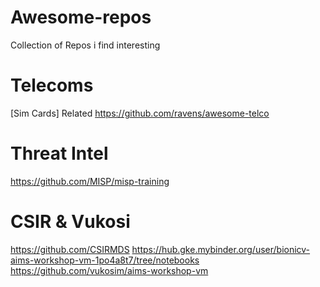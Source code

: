 # Awesome-repos
Collection of Repos i find interesting

# Telecoms
[Sim Cards] Related 
https://github.com/ravens/awesome-telco 

# Threat Intel 
https://github.com/MISP/misp-training

# CSIR & Vukosi 
https://github.com/CSIRMDS 
https://hub.gke.mybinder.org/user/bionicv-aims-workshop-vm-1po4a8t7/tree/notebooks 
https://github.com/vukosim/aims-workshop-vm 
